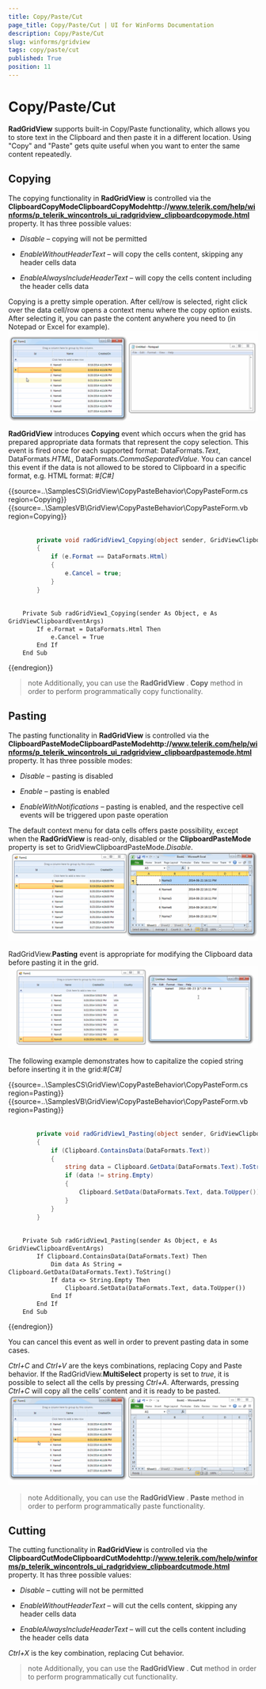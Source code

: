 ```yaml
---
title: Copy/Paste/Cut
page_title: Copy/Paste/Cut | UI for WinForms Documentation
description: Copy/Paste/Cut
slug: winforms/gridview
tags: copy/paste/cut
published: True
position: 11
---
```


# Copy/Paste/Cut



__RadGridView__ supports built-in Copy/Paste functionality, which allows you to store text
        in the Clipboard and then paste it in a different location. Using "Copy" and "Paste" gets quite useful when
        you want to enter the same content repeatedly.
      

## Copying

The copying functionality in __RadGridView__ is controlled via the
          __ClipboardCopyModeClipboardCopyModehttp://www.telerik.com/help/winforms/p_telerik_wincontrols_ui_radgridview_clipboardcopymode.html__
          property. It has three possible values:
        

* *Disable* – copying will not be permitted
            

* *EnableWithoutHeaderText* – will copy the cells content, skipping any header cells data
            

* *EnableAlwaysIncludeHeaderText* – will copy the cells content including the header cells data
            

Copying is a pretty simple operation. After cell/row is selected, right click over the data cell/row opens a context menu where the copy option exists.
          After selecting it, you can paste the content anywhere you need to (in Notepad or Excel for example).
        ![gridview-copy-paste 001](images/gridview-copy-paste001.gif)

__RadGridView__ introduces __Copying__ event which occurs when the grid has prepared
          appropriate data formats that represent the copy selection. This event is fired once for each supported format: DataFormats.*Text*,
          DataFormats.*HTML*, DataFormats.*CommaSeparatedValue*. You can cancel this event if the data is not allowed
          to be stored to Clipboard in a specific format, e.g. HTML format:
        #_[C#]_

	



{{source=..\SamplesCS\GridView\CopyPasteBehavior\CopyPasteForm.cs region=Copying}} 
{{source=..\SamplesVB\GridView\CopyPasteBehavior\CopyPasteForm.vb region=Copying}} 

````C#
        
        private void radGridView1_Copying(object sender, GridViewClipboardEventArgs e)
        {
            if (e.Format == DataFormats.Html)
            {
                e.Cancel = true;
            }
        }
````
````VB.NET

    Private Sub radGridView1_Copying(sender As Object, e As GridViewClipboardEventArgs)
        If e.Format = DataFormats.Html Then
            e.Cancel = True
        End If
    End Sub
````

{{endregion}} 




>note Additionally, you can use the __RadGridView__ . __Copy__ method in order to perform programmatically
            copy functionality.
>


## Pasting

The pasting functionality in __RadGridView__ is controlled via the
          __ClipboardPasteModeClipboardPasteModehttp://www.telerik.com/help/winforms/p_telerik_wincontrols_ui_radgridview_clipboardpastemode.html__ property. It has three possible modes:
        

* *Disable* – pasting is disabled
            

* *Enable* – pasting is enabled
            

* *EnableWithNotifications* – pasting is enabled, and the respective cell events will be triggered upon paste operation
            

The default context menu for data cells offers paste possibility, except when the __RadGridView__ is read-only, disabled or the
          __ClipboardPasteMode__ property is set to GridViewClipboardPasteMode.*Disable*.
        ![gridview-copy-paste 002](images/gridview-copy-paste002.gif)

RadGridView.__Pasting__ event is appropriate for modifying the Clipboard data before pasting it in the grid.
        ![gridview-copy-paste 003](images/gridview-copy-paste003.gif)

The following example demonstrates how to capitalize the copied string before inserting it in the grid:#_[C#]_

	



{{source=..\SamplesCS\GridView\CopyPasteBehavior\CopyPasteForm.cs region=Pasting}} 
{{source=..\SamplesVB\GridView\CopyPasteBehavior\CopyPasteForm.vb region=Pasting}} 

````C#
        
        private void radGridView1_Pasting(object sender, GridViewClipboardEventArgs e)
        {
            if (Clipboard.ContainsData(DataFormats.Text))
            {
                string data = Clipboard.GetData(DataFormats.Text).ToString();
                if (data != string.Empty)
                {
                    Clipboard.SetData(DataFormats.Text, data.ToUpper());
                }
            }
        }
````
````VB.NET

    Private Sub radGridView1_Pasting(sender As Object, e As GridViewClipboardEventArgs)
        If Clipboard.ContainsData(DataFormats.Text) Then
            Dim data As String = Clipboard.GetData(DataFormats.Text).ToString()
            If data <> String.Empty Then
                Clipboard.SetData(DataFormats.Text, data.ToUpper())
            End If
        End If
    End Sub
````

{{endregion}} 




You can cancel this event as well in order to prevent pasting data in some cases.

*Ctrl+C* and *Ctrl+V* are the keys combinations, replacing Copy and Paste behavior.
          If the RadGridView.__MultiSelect__ property is set to *true*, it is possible to select all
          the cells by pressing *Ctrl+A*. Afterwards, pressing *Ctrl+C* will copy all the cells’ content and it is ready to be pasted.
        ![gridview-copy-paste 004](images/gridview-copy-paste004.gif)

>note Additionally, you can use the __RadGridView__ . __Paste__ method in order to perform programmatically
            paste functionality.
>


## Cutting

The cutting functionality in __RadGridView__ is controlled via the
          __ClipboardCutModeClipboardCutModehttp://www.telerik.com/help/winforms/p_telerik_wincontrols_ui_radgridview_clipboardcutmode.html__
          property. It has three possible values:
        

* *Disable* – cutting will not be permitted
            

* *EnableWithoutHeaderText* – will cut the cells content, skipping any header cells data
            

* *EnableAlwaysIncludeHeaderText* – will cut the cells content including the header cells data
            

*Ctrl+X* is the key combination, replacing Cut behavior.
        

>note Additionally, you can use the __RadGridView__ . __Cut__ method in order to perform programmatically
            cut functionality.
>

